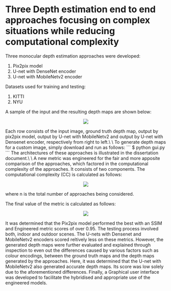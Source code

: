 # Three Depth estimation end to end approaches focusing on complex situations while reducing computational complexity

Three monocular depth estimation approaches were developed:
1. Pix2pix model
2. U-net with DenseNet encoder
3. U-net with MobileNetv2 encoder

Datasets used for training and testing:
1. KITTI
2. NYU

A sample of the input and the resulting depth maps are shown below:
<p align="center">
<img src=https://user-images.githubusercontent.com/26760537/164731589-0d8a3ea7-4963-4f6b-bbd1-224d18617da7.png>
</p>
Each row consists of the input image, ground truth depth map, output by pix2pix model, output by U-net with MobileNetv2 and output by U-net with Densenet encoder, respectively from right to left.\
\
To generate depth maps for a custom image, simply download and run as follows:
```
$ python gui.py
```
The architectures of these approaches is illustrated in the dissertation document.\
\
A new metric was engineered for the fair and more apposite comparison of the approaches, which factored in the computational complexity of the approaches. It consists of two components.
The computational complexity (CC) is calculated as follows:
<p align="center">
<img src=https://user-images.githubusercontent.com/26760537/164729416-f2be262a-6c2b-4f4e-8f86-bd3099516386.png>
</p>
where n is the total number of approaches being considered.

The final value of the metric is calculated as follows:
<p align="center">
<img src=https://user-images.githubusercontent.com/26760537/164729478-e1c18c58-4104-4432-a0ed-c8c9078e3b3c.png>
</p>

It was determined that the Pix2pix model performed the best with an SSIM and Engineered metric scores of over 0.95. The testing process involved both, indoor and 
outdoor scenes. The U-nets with Densenet and MobileNetv2 encoders scored reltively less on these metrics. However, the generated depth maps were further evaluated and  explained through inspection to even out the differences caused by various factors such as colour encodings, between the ground truth maps and the depth maps generated by the approaches. Here, it was determined that the U-net with MobileNetv2 also generated accurate depth maps. Its score was low solely due to the aforementioned differences. 
Finally, a Graphical user interface was developed to facilitate the hybridised and appropriate use of the engineered models.
